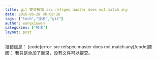 ```yaml
---
title: git 提交报错 src refspec master does not match any
date: 2016-06-28 06:08:18
tags: ["tech","技术","git"]
author: wangxiuwen
categories: ["技术"]
layout: post
---
```


报错信息：
[code]error: src refspec master does not match any[/code]原因：
我只是添加了目录，没有文件可以提交。